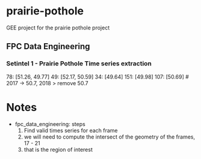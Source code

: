# prairie-pothole
GEE project for the prairie pothole project

## FPC Data Engineering

### Setintel 1 - Prairie Pothole Time series extraction
78: [51.26, 49.77]
49: [52.17, 50.59]
34: [49.64]
151: [49.98]
107: [50.69] # 2017 -> 50.7, 2018 > remove 50.7
# Notes
- fpc_data_engineering: steps
    1. Find valid times series for each frame
    2. we will need to compute the intersect of the geometry of the frames, 17 - 21
    3. that is the region of interest